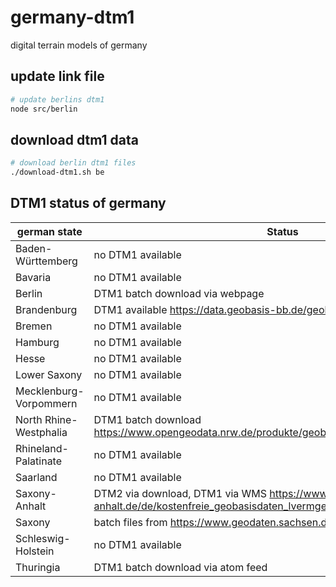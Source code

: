 # germany-dtm1
digital terrain models of germany


## update link file
```bash
# update berlins dtm1
node src/berlin
```

## download dtm1 data
```bash
# download berlin dtm1 files
./download-dtm1.sh be
```

## DTM1 status of germany
german state | Status
------------ | -------------
Baden-Württemberg | no DTM1 available
Bavaria | no DTM1 available
Berlin | DTM1 batch download via webpage
Brandenburg | DTM1 available https://data.geobasis-bb.de/geobasis/daten/dgm/xyz/
Bremen | no DTM1 available
Hamburg | no DTM1 available
Hesse | no DTM1 available
Lower Saxony | no DTM1 available
Mecklenburg-Vorpommern | no DTM1 available
North Rhine-Westphalia | DTM1 batch download https://www.opengeodata.nrw.de/produkte/geobasis/hm/dgm1_xyz/dgm1_xyz/
Rhineland-Palatinate | no DTM1 available
Saarland | no DTM1 available
Saxony-Anhalt | DTM2 via download, DTM1 via WMS https://www.lvermgeo.sachsen-anhalt.de/de/kostenfreie_geobasisdaten_lvermgeo.html#dgm
Saxony | batch files from https://www.geodaten.sachsen.de/batch-download-4582.html
Schleswig-Holstein | no DTM1 available
Thuringia | DTM1 batch download via atom feed
